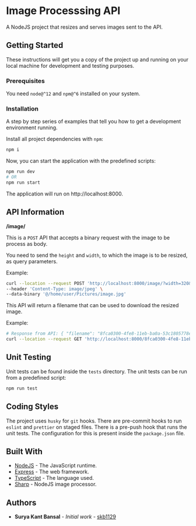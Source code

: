 # Image Processsing API

A NodeJS project that resizes and serves images sent to the API.

## Getting Started

These instructions will get you a copy of the project up and running on your local machine for development and testing purposes.

### Prerequisites

You need `node@^12` and `npm@^6` installed on your system.

### Installation

A step by step series of examples that tell you how to get a development environment running.

Install all project dependencies with `npm`:
```bash
npm i
```

Now, you can start the application with the predefined scripts:

```bash
npm run dev
# OR
npm run start
```

The application will run on http://localhost:8000.

## API Information

**/image/**

This is a `POST` API that accepts a binary request with the image to be process as body.

You need to send the `height` and `width`, to which the image is to be resized, as query parameters.

Example:
```bash
curl --location --request POST 'http://localhost:8000/image/?width=320&height=200' \
--header 'Content-Type: image/jpeg' \
--data-binary '@/home/user/Pictures/image.jpg'
```

This API will return a filename that can be used to download the resized image.

Example:
```bash
# Response from API: { "filename": "8fca0300-4fe8-11eb-ba0a-53c1805778e7.jpg" }
curl --location --request GET 'http://localhost:8000/8fca0300-4fe8-11eb-ba0a-53c1805778e7.jpg'
```

## Unit Testing

Unit tests can be found inside the `tests` directory.
The unit tests can be run from a predefined script:
```bash
npm run test
```

## Coding Styles

The project uses `husky` for `git` hooks. There are pre-commit hooks to run `eslint` and `prettier` on staged files. There is a pre-push hook that runs the unit tests. The configuration for this is present inside the `package.json` file.

## Built With

* [NodeJS](https://nodejs.org/en/) - The JavaScript runtime.
* [Express](https://expressjs.com/) - The web framework.
* [TypeScript](https://www.typescriptlang.org/) - The language used.
* [Sharp](https://sharp.pixelplumbing.com/) - NodeJS image processor.

## Authors

* **Surya Kant Bansal** - *Initial work* - [skb1129](https://github.com/skb1129)
